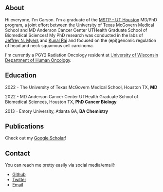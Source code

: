 ## About
Hi everyone, I'm Carson. I'm a graduate of the [MSTP - UT Houston](https://gsbs.uth.edu/mdphd/) MD/PhD program, a joint effort between the University of Texas McGovern Medical School and MD Anderson Cancer Center UTHealth Graduate School of Biomedical Sciences! My PhD research was conducted in the labs of [Jeffrey N. Myers](https://faculty.mdanderson.org/profiles/jeffrey_myers.html) and [Kunal Rai](https://www.mdanderson.org/research/departments-labs-institutes/labs/rai-laboratory.html) and focused on the (epi)genomic regulation of head and neck squamous cell carcinoma.

I'm currently a PGY2 Radiation Oncology resident at [University of Wisconsin Department of Human Oncology](https://www.humonc.wisc.edu/).

## Education

2022 - The University of Texas McGovern Medical School, Houston TX, **MD**

2022 - MD Anderson Cancer Center UTHealth Graduate School of Biomedical Sciences, Houston TX, **PhD Cancer Biology**

2013 - Emory University, Atlanta GA, **BA Chemistry**

## Publications

Check out my [Google Scholar](https://scholar.google.com/citations?user=HNtl0w8AAAAJ&hl=en)!

## Contact

You can reach me pretty easily via social media/email!:

- [Github](https://github.com/sccallahan)
- [Twitter](https://twitter.com/scarsoncallahan)
- [Email](mailto:scarsoncallahan@protonmail.com)
